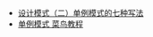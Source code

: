 - [设计模式（二）单例模式的七种写法](https://blog.csdn.net/itachi85/article/details/50510124)
- [单例模式 菜鸟教程](https://www.runoob.com/design-pattern/singleton-pattern.html)